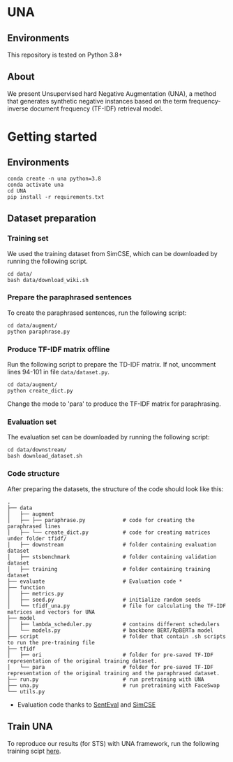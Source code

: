 # UNA


## Environments
This repository is tested on Python 3.8+

## About
We present Unsupervised hard Negative Augmentation (UNA), a method that generates synthetic negative instances based on the term frequency-inverse document frequency (TF-IDF) retrieval model.

# Getting started

## Environments

```
conda create -n una python=3.8
conda activate una
cd UNA
pip install -r requirements.txt
```

## Dataset preparation

### Training set
We used the training dataset from SimCSE, which can be downloaded by running the following script.
```
cd data/
bash data/download_wiki.sh
```

### Prepare the paraphrased sentences
To create the paraphrased sentences, run the following script:
```
cd data/augment/
python paraphrase.py
```

### Produce TF-IDF matrix offline 
Run the following script to prepare the TD-IDF matrix. If not, uncomment lines 94-101 in file `data/dataset.py`.
```
cd data/augment/
python create_dict.py
```
Change the mode to 'para' to produce the TF-IDF matrix for paraphrasing.

### Evaluation set
The evaluation set can be downloaded by running the following script:
```
cd data/downstream/
bash download_dataset.sh
```

### Code structure
After preparing the datasets, the structure of the code should look like this:


```
.
├── data  
│   ├── augment                      
│   ├── ├── paraphrase.py            # code for creating the paraphrased lines
│   ├── └── create_dict.py           # code for creating matrices under folder tfidf/
│   ├── downstream                   # folder containing evaluation dataset
│   ├── stsbenchmark                 # folder containing validation dataset
│   ├── training                     # folder containing training dataset
├── evaluate                         # Evaluation code *
├── function   
│   ├── metrics.py
│   ├── seed.py                      # initialize random seeds
│   └── tfidf_una.py                 # file for calculating the TF-IDF matrices and vectors for UNA
├── model 			
│   ├── lambda_scheduler.py          # contains different schedulers             
│   └── models.py                    # backbone BERT/RpBERTa model  
├── script                           # folder that contain .sh scripts to run the pre-training file
├── tfidf
│   ├── ori                          # folder for pre-saved TF-IDF representation of the original training dataset.
│   └── para                         # folder for pre-saved TF-IDF representation of the original training and the paraphrased dataset.
├── run.py                           # run pretraining with UNA
├── una.py                           # run pretraining with FaceSwap
└── utils.py
```
* Evaluation code thanks to [SentEval](https://github.com/facebookresearch/SentEval) and [SimCSE](https://github.com/princeton-nlp/SimCSE)

## Train UNA

To reproduce our results (for STS) with UNA framework, run the following training scipt [here](https://github.com/ClaudiaShu/UNA/tree/main/script).





